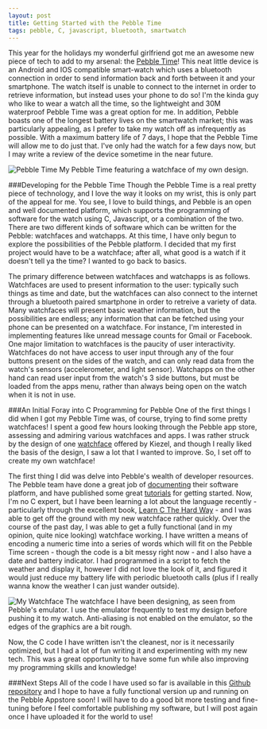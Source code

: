 ```yaml
---
layout: post
title: Getting Started with the Pebble Time
tags: pebble, C, javascript, bluetooth, smartwatch
---
```

This year for the holidays my wonderful girlfriend got me an awesome new piece of tech to add to my arsenal: the [Pebble Time](https://www.pebble.com/pebble-time-smartwatch-features)! This neat little device is an Android and IOS compatible smart-watch which uses a bluetooth connection in order to send information back and forth between it and your smartphone. The watch itself is unable to connect to the internet in order to retrieve information, but instead uses your phone to do so! I'm the kinda guy who like to wear a watch all the time, so the lightweight and 30M waterproof Pebble Time was a great option for me. In addition, Pebble boasts one of the longest battery lives on the smartwatch market; this was particularly appealing, as I prefer to take my watch off as infrequently as possible. With a maximum battery life of 7 days, I hope that the Pebble Time will allow me to do just that. I've only had the watch for a few days now, but I may write a review of the device sometime in the near future.

![Pebble Time](/blog/public/img/2015-12-25-Getting-Started-Pebble/watch.jpg "Pebble Time")
My Pebble Time featuring a watchface of my own design.

###Developing for the Pebble Time
Though the Pebble Time is a real pretty piece of technology, and I love the way it looks on my wrist, this is only part of the appeal for me. You see, I love to build things, and Pebble is an open and well documented platform, which supports the programming of software for the watch using C, Javascript, or a combination of the two. There are two different kinds of software which can be written for the Pebble: watchfaces and watchapps. At this time, I have only begun to explore the possibilities of the Pebble platform. I decided that my first project would have to be a watchface; after all, what good is a watch if it doesn't tell ya the time? I wanted to go back to basics.

<!-- more -->

The primary difference between watchfaces and watchapps is as follows. Watchfaces are used to present information to the user: typically such things as time and date, but the watchfaces can also connect to the internet through a bluetooth paired smartphone in order to retreive a variety of data. Many watchfaces will present basic weather information, but the possibilities are endless; any information that can be fetched using your phone can be presented on a watchface. For instance, I'm interested in implementing features like unread message counts for Gmail or Facebook. One major limitation to watchfaces is the paucity of user interactivity. Watchfaces do not have access to user input through any of the four buttons present on the sides of the watch, and can only read data from the watch's sensors (accelerometer, and light sensor). Watchapps on the other hand can read user input from the watch's 3 side buttons, but must be loaded from the apps menu, rather than always being open on the watch when it is not in use.

###An Initial Foray into C Programming for Pebble
One of the first things I did when I got my Pebble Time was, of course, trying to find some pretty watchfaces! I spent a good few hours looking through the Pebble app store, assessing and admiring various watchfaces and apps. I was rather struck by the design of one [watchface](https://apps.getpebble.com/en_US/application/5616a3d3c902b64981000090) offered by Kiezel, and though I really liked the basis of the design, I saw a lot that I wanted to improve. So, I set off to create my own watchface!

The first thing I did was delve into Pebble's wealth of developer resources. The Pebble team have done a great job of [documenting](https://developer.getpebble.com/docs/) their software platform, and have published some great [tutorials](https://developer.getpebble.com/tutorials/) for getting started. Now, I'm no C expert, but I have been learning a lot about the language recently - particularly through the excellent book, [Learn C The Hard Way](http://c.learncodethehardway.org/book/) - and I was able to get off the ground with my new watchface rather quickly. Over the course of the past day, I was able to get a fully functional (and in my opinion, quite nice looking) watchface working. I have written a means of encoding a numeric time into a series of words which will fit on the Pebble Time screen - though the code is a bit messy right now - and I also have a date and battery indicator. I had programmed in a script to fetch the weather and display it, however I did not love the look of it, and figured it would just reduce my battery life with periodic bluetooth calls (plus if I really wanna know the weather I can just wander outside).

![My Watchface](/blog/public/img/2015-12-25-Getting-Started-Pebble/watchface.png "Elegant Text Watchface")
The watchface I have been designing, as seen from Pebble's emulator. I use the emulator frequently to test my design before pushing it to my watch. Anti-aliasing is not enabled on the emulator, so the edges of the graphics are a bit rough.

Now, the C code I have written isn't the cleanest, nor is it necessarily optimized, but I had a lot of fun writing it and experimenting with my new tech. This was a great opportunity to have some fun while also improving my programming skills and knowledge!

###Next Steps
All of the code I have used so far is available in this [Github repository](https://github.com/jpoles1/ElegantText) and I hope to have a fully functional version up and running on the Pebble Appstore soon! I will have to do a good bit more testing and fine-tuning before I feel comfortable publishing my software, but I will post again once I have uploaded it for the world to use!
